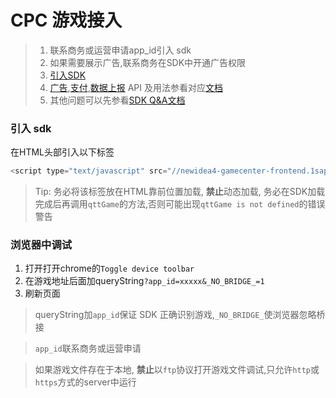 # CPC 游戏接入

> 1. 联系商务或运营申请app_id引入 sdk
> 2. 如果需要展示广告,联系商务在SDK中开通广告权限
> 3. [引入SDK](#引入-sdk)
> 4. [广告](./游戏广告接入文档.md),[支付](./游戏支付接入文档.md),[数据上报](./SDK数据上报接入文档.md) API 及用法参看对应[文档](./README.md)
> 5. 其他问题可以先参看[SDK Q&A文档](./SDK_Q&A.md)

### 引入 sdk

在HTML头部引入以下标签

```javascript
<script type="text/javascript" src="//newidea4-gamecenter-frontend.1sapp.com/sdk/prod/h5.v1.0.0.js?spread=required"></script>
```

> Tip: 务必将该标签放在HTML靠前位置加载, **禁止**动态加载, 务必在SDK加载完成后再调用`qttGame`的方法,否则可能出现`qttGame is not defined`的错误警告

### 浏览器中调试

1. 打开打开chrome的`Toggle device toolbar`
2. 在游戏地址后面加queryString`?app_id=xxxxx&_NO_BRIDGE_=1`
3. 刷新页面

> queryString加`app_id`保证 SDK 正确识别游戏,`_NO_BRIDGE_`使浏览器忽略桥接

> `app_id`联系商务或运营申请

> 如果游戏文件存在于本地, **禁止**以`ftp`协议打开游戏文件调试,只允许`http`或`https`方式的server中运行
